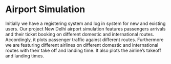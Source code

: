 # Airport Simulation
 Initially we have a registering system and log in system for new and existing users. Our project New Delhi airport simulation features passengers arrivals and their ticket booking on different domestic and international routes. Accordingly, it plots passenger traffic against different routes. Furthermore we are featuring different airlines on different domestic and international routes with their take off and landing time. It also plots the airline’s takeoff and landing times.
